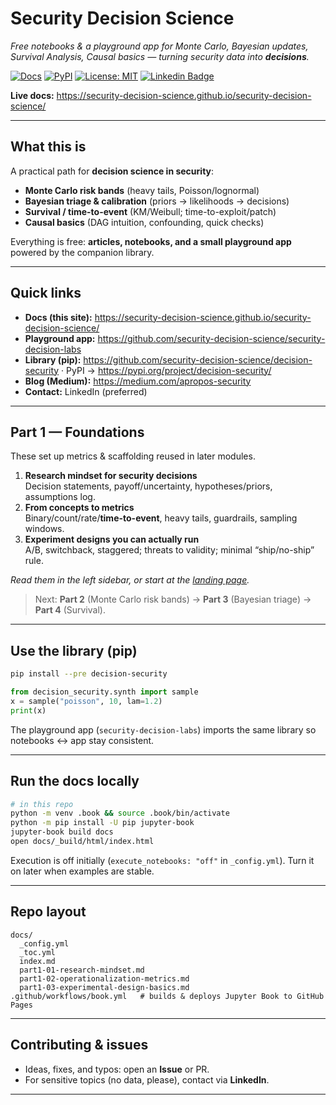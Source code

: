 # Security Decision Science

_Free notebooks & a playground app for Monte Carlo, Bayesian updates, Survival Analysis, Causal basics — turning security data into **decisions**._

[![Docs](https://github.com/security-decision-science/security-decision-science/actions/workflows/book.yml/badge.svg)](https://github.com/security-decision-science/security-decision-science/actions/workflows/book.yml)
[![PyPI](https://img.shields.io/pypi/v/decision-security?label=decision-security&include_prereleases)](https://pypi.org/project/decision-security/)
[![License: MIT](https://img.shields.io/badge/License-MIT-green.svg)](LICENSE)
[![Linkedin Badge](https://img.shields.io/badge/-LinkedIn-blue?style=flat-square&logo=Linkedin&logoColor=white&link=https://www.linkedin.com/in/voiculaura/)](https://www.linkedin.com/in/voiculaura/)

**Live docs:** https://security-decision-science.github.io/security-decision-science/

---

## What this is

A practical path for **decision science in security**:

- **Monte Carlo risk bands** (heavy tails, Poisson/lognormal)  
- **Bayesian triage & calibration** (priors → likelihoods → decisions)  
- **Survival / time-to-event** (KM/Weibull; time-to-exploit/patch)  
- **Causal basics** (DAG intuition, confounding, quick checks)

Everything is free: **articles, notebooks, and a small playground app** powered by the companion library.

---

## Quick links

- **Docs (this site):** https://security-decision-science.github.io/security-decision-science/  
- **Playground app:** https://github.com/security-decision-science/security-decision-labs  
- **Library (pip):** https://github.com/security-decision-science/decision-security · PyPI → https://pypi.org/project/decision-security/  
- **Blog (Medium):** https://medium.com/apropos-security  
- **Contact:** LinkedIn (preferred)

---

## Part 1 — Foundations

These set up metrics & scaffolding reused in later modules.

1. **Research mindset for security decisions**  
   Decision statements, payoff/uncertainty, hypotheses/priors, assumptions log.
2. **From concepts to metrics**  
   Binary/count/rate/**time-to-event**, heavy tails, guardrails, sampling windows.
3. **Experiment designs you can actually run**  
   A/B, switchback, staggered; threats to validity; minimal “ship/no-ship” rule.

_Read them in the left sidebar, or start at the [landing page](./docs/index.md)._

> Next: **Part 2** (Monte Carlo risk bands) → **Part 3** (Bayesian triage) → **Part 4** (Survival).

---

## Use the library (pip)

```bash
pip install --pre decision-security
```

```python
from decision_security.synth import sample
x = sample("poisson", 10, lam=1.2)
print(x)
```

The playground app (`security-decision-labs`) imports the same library so notebooks ↔ app stay consistent.

---

## Run the docs locally

```bash
# in this repo
python -m venv .book && source .book/bin/activate
python -m pip install -U pip jupyter-book
jupyter-book build docs
open docs/_build/html/index.html
```

Execution is off initially (`execute_notebooks: "off"` in `_config.yml`). Turn it on later when examples are stable.

---

## Repo layout

```
docs/
  _config.yml
  _toc.yml
  index.md
  part1-01-research-mindset.md
  part1-02-operationalization-metrics.md
  part1-03-experimental-design-basics.md
.github/workflows/book.yml   # builds & deploys Jupyter Book to GitHub Pages
```

---

## Contributing & issues

- Ideas, fixes, and typos: open an **Issue** or PR.  
- For sensitive topics (no data, please), contact via **LinkedIn**.

---

